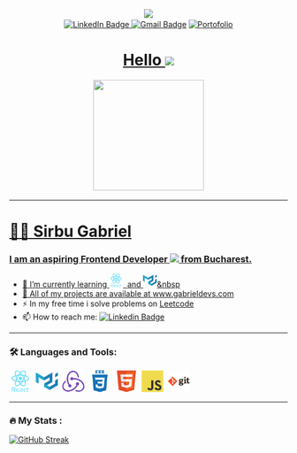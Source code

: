<div id="header" align="center">
  <img src="https://media.giphy.com/media/f6hnhHkks8bk4jwjh3/giphy.gif" width="250"/>



<div id="badges">
  <a href="https://www.linkedin.com/in/gabriel-sirbu-94a908236/"><img src="https://img.shields.io/badge/LinkedIn-blue?style=for-the-badge&logo=linkedin&logoColor=white" alt="LinkedIn Badge"/> </a>
  <a href="mailto:sirbugabriel97@gmail.com"><img src="https://img.shields.io/badge/Gmail-D14836?style=for-the-badge&logo=gmail&logoColor=white" alt="Gmail Badge"/></a>
   <a href="https://www.gabrieldevs.com"><img src="https://img.shields.io/badge/website-000000?style=for-the-badge&logo=About.me&logoColor=white" alt="Portofolio"/>
<h1>
 Hello
  <img src="https://media.giphy.com/media/hvRJCLFzcasrR4ia7z/giphy.gif" width="30px"/>
</h1>
</div>
</div>
<div align="center">
  <img src="https://media.giphy.com/media/Vf3ZKdillTMOOaOho0/giphy.gif" width="200" height="200"/>
</div>

---

# 🏄‍♂️  Sirbu Gabriel 
### I am an aspiring Frontend Developer <img src="https://media.giphy.com/media/WUlplcMpOCEmTGBtBW/giphy.gif" width="30"> from Bucharest.
- :telescope: I’m currently learning  <img src="https://github.com/devicons/devicon/blob/master/icons/react/react-original-wordmark.svg" title="React" alt="React" width="25" height="25"/>&nbsp; and <img src="https://github.com/devicons/devicon/blob/master/icons/materialui/materialui-original.svg" title="Material UI" alt="Material UI" width="25" height="25"/>&nbsp 
- :seedling: All of my projects are available at  <a href="https://www.gabrieldevs.com">www.gabrieldevs.com</a>
- :zap: In my free time i solve problems on <a href="https://www.leetcode.com">Leetcode</a>
- :mailbox: How to reach me: [![Linkedin Badge](https://img.shields.io/badge/-LinkedIn-blue?style=flat&logo=Linkedin&logoColor=white)](https://www.linkedin.com/in/gabriel-sirbu-94a908236/)

---

### :hammer_and_wrench: Languages and Tools:
<div>
  <img src="https://github.com/devicons/devicon/blob/master/icons/react/react-original-wordmark.svg" title="React" alt="React" width="40" height="40"/>&nbsp;
  <img src="https://github.com/devicons/devicon/blob/master/icons/materialui/materialui-original.svg" title="Material UI" alt="Material UI" width="40" height="40"/>&nbsp;
<img src="https://github.com/devicons/devicon/blob/master/icons/redux/redux-original.svg" title="Redux" alt="Redux " width="40" height="40"/>&nbsp;
  <img src="https://github.com/devicons/devicon/blob/master/icons/css3/css3-plain-wordmark.svg"  title="CSS3" alt="CSS" width="40" height="40"/>&nbsp;
  <img src="https://github.com/devicons/devicon/blob/master/icons/html5/html5-original.svg" title="HTML5" alt="HTML" width="40" height="40"/>&nbsp;
  <img src="https://github.com/devicons/devicon/blob/master/icons/javascript/javascript-original.svg" title="JavaScript" alt="JavaScript" width="40" height="40"/>&nbsp;
<img src="https://github.com/devicons/devicon/blob/master/icons/git/git-original-wordmark.svg" title="Git" **alt="Git" width="40" height="40"/>
</div>

---

### :fire: My Stats :
[![GitHub Streak](http://github-readme-streak-stats.herokuapp.com?user=GabrielStefan24&theme=dark&background=000000)](https://git.io/streak-stats)

